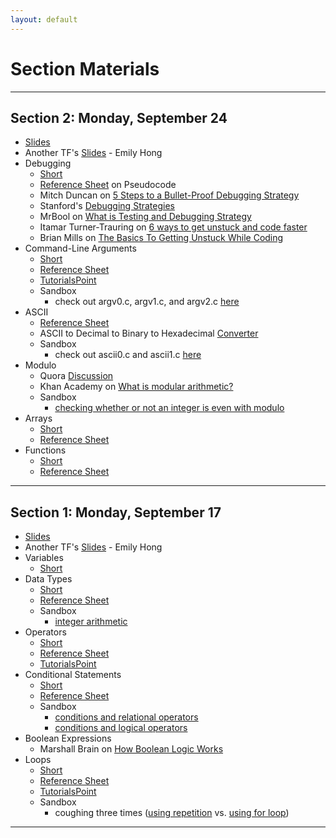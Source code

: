 ```yaml
---
layout: default
---
```


# Section Materials

---

## Section 2: Monday, September 24
* [Slides](https://docs.google.com/presentation/d/1GbsJT52j_9AMKoV9pHn4kXkAB1A_aBLheaAPVGgavuQ/edit?usp=sharing)
* Another TF's [Slides](https://docs.google.com/presentation/d/1pnrKwaQn7fLF6-LI7DS6M8RGgmbaZpXRJyBhu6GWy80/edit?usp=sharing) - Emily Hong
* Debugging
    * [Short](https://www.youtube.com/watch?v=VtkMZjvvKaU&list=PLhQjrBD2T381k8ul4WQ8SQ165XqY149WW&index=16&t=0s)
    * [Reference Sheet](https://github.com/staff50/2018-fall/blob/master/section1/pseudocode.pdf) on Pseudocode
    * Mitch Duncan on [5 Steps to a Bullet-Proof Debugging Strategy](https://simpleprogrammer.com/bullet-proof-debugging-strategy/)
    * Stanford's [Debugging Strategies](https://web.stanford.edu/class/archive/cs/cs106a/cs106a.1134/handouts/250%20Debugging%20Strategies.pdf)
    * MrBool on [What is Testing and Debugging Strategy](http://mrbool.com/what-is-testing-and-debugging-strategy/29914)
    * Itamar Turner-Trauring on [6 ways to get unstuck and code faster](https://codewithoutrules.com/2016/12/08/how-not-to-get-stuck/)
    * Brian Mills on [The Basics To Getting Unstuck While Coding](https://medium.com/@brianmills_2907/the-basics-to-getting-unstuck-while-coding-2cbeedf2d9b9)
* Command-Line Arguments
    * [Short](https://www.youtube.com/watch?v=AI6Ccfno6Pk&index=10&list=PLhQjrBD2T381k8ul4WQ8SQ165XqY149WW&t=0s)
    * [Reference Sheet](https://github.com/staff50/2018-fall/blob/master/section2/cla.pdf)
    * [TutorialsPoint](https://www.tutorialspoint.com/cprogramming/c_command_line_arguments.htm)
    * Sandbox
        * check out argv0.c, argv1.c, and argv2.c [here](https://sandbox.cs50.io/d555da37-fecb-41ef-a62f-810b7aca361b)
* ASCII
    * [Reference Sheet](https://github.com/staff50/2018-fall/blob/master/section2/ascii.pdf)
    * ASCII to Decimal to Binary to Hexadecimal [Converter](https://www.rapidtables.com/convert/number/ascii-hex-bin-dec-converter.html)
    * Sandbox
        * check out ascii0.c and ascii1.c [here](https://sandbox.cs50.io/d555da37-fecb-41ef-a62f-810b7aca361b)
* Modulo
    * Quora [Discussion](https://www.quora.com/C-Programming-How-does-the-modulus-operator-work-when-we-divide-a-smaller-number-by-a-larger-number-For-example-3-5-or-5-10)
    * Khan Academy on [What is modular arithmetic?](https://www.khanacademy.org/computing/computer-science/cryptography/modarithmetic/a/what-is-modular-arithmetic)
    * Sandbox
        * [checking whether or not an integer is even with modulo](https://sandbox.cs50.io/f297672c-bb9b-4312-8cc6-d93589b903a6)
* Arrays
    * [Short](https://www.youtube.com/watch?v=K1yC1xshF40&list=PLhQjrBD2T381k8ul4WQ8SQ165XqY149WW&index=5&t=0s)
    * [Reference Sheet](https://github.com/staff50/2018-fall/blob/master/section2/arrays.pdf)
* Functions
    * [Short](https://www.youtube.com/watch?v=n1glFqt3g38&list=PLhQjrBD2T381k8ul4WQ8SQ165XqY149WW&index=23&t=0s)
    * [Reference Sheet](https://github.com/staff50/2018-fall/blob/master/section2/functions.pdf)


---

## Section 1: Monday, September 17
* [Slides](https://docs.google.com/presentation/d/1ySMY0u8XyB4ZAUnUw7kGKg6jQsevqW-C_MDhAJEBC9c/edit?usp=sharing)
* Another TF's [Slides](https://docs.google.com/presentation/d/1q0OrbrRJUJpM6DqBjaNZex_ZMwK6X0uNs3Pc6YCr5nc/edit?usp=sharing) - Emily Hong
* Variables
    * [Short](https://www.youtube.com/watch?v=GiFbdVGjF9I&index=51&t=0s&list=PLhQjrBD2T381k8ul4WQ8SQ165XqY149WW)
* Data Types
    * [Short](https://www.youtube.com/watch?v=Fc9htmvVZ9U&index=15&t=0s&list=PLhQjrBD2T381k8ul4WQ8SQ165XqY149WW)
    * [Reference Sheet](https://github.com/staff50/2018-fall/blob/master/section1/types.pdf)
    * Sandbox
        * [integer arithmetic](https://sandbox.cs50.io/81ce942d-6738-4ba5-8234-70cfef878c6b)
* Operators
    * [Short](https://www.youtube.com/watch?v=f1xZf4iJDWE&index=39&t=0s&list=PLhQjrBD2T381k8ul4WQ8SQ165XqY149WW)
    * [Reference Sheet](https://github.com/staff50/2018-fall/blob/master/section1/operators.pdf)
    * [TutorialsPoint](https://www.tutorialspoint.com/cprogramming/c_operators.htm)
* Conditional Statements
    * [Short](https://www.youtube.com/watch?v=1wsaV5nVC7g&index=12&t=0s&list=PLhQjrBD2T381k8ul4WQ8SQ165XqY149WW)
    * [Reference Sheet](https://github.com/staff50/2018-fall/blob/master/section1/conditions.pdf)
    * Sandbox
        * [conditions and relational operators](https://sandbox.cs50.io/d9afecfd-134a-4b1d-ba8e-da4fdf534419)
        * [conditions and logical operators](https://sandbox.cs50.io/5d1edd15-6de4-41fa-af55-c0fad7a9ebcb)
* Boolean Expressions
    * Marshall Brain on [How Boolean Logic Works](https://computer.howstuffworks.com/boolean.htm)
* Loops
    * [Short](https://www.youtube.com/watch?v=WgX8e_O7eG8&index=35&t=0s&list=PLhQjrBD2T381k8ul4WQ8SQ165XqY149WW)
    * [Reference Sheet](https://github.com/staff50/2018-fall/blob/master/section1/loops.pdf)
    * [TutorialsPoint](https://www.tutorialspoint.com/cprogramming/c_loops.htm)
    * Sandbox
        * coughing three times ([using repetition](https://sandbox.cs50.io/bf681204-8eb6-4b5c-b090-ed357f8c81ad) vs. [using for loop](https://sandbox.cs50.io/13d0d8fd-c493-4386-9f94-6438e784ccbb))

---
